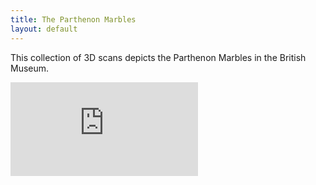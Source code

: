 ```yaml
---
title: The Parthenon Marbles
layout: default
---
```

This collection of 3D scans depicts the Parthenon Marbles in the British Museum.

<div class="embed-responsive embed-responsive-16by9">

  <iframe title="A 3D model" class="embed-responsive-item" src="https://sketchfab.com/playlists/embed?collection=30f1bb0f241c45108e60784a67290683" frameborder="0" allow="autoplay; fullscreen; vr" mozallowfullscreen="true" webkitallowfullscreen="true"></iframe>


</div>
